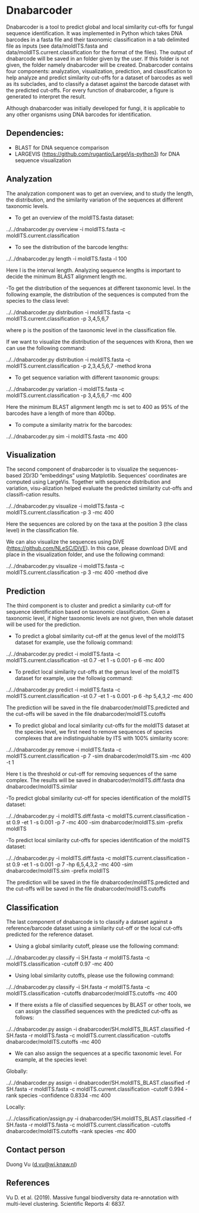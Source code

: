 # Dnabarcoder

Dnabarcoder is a tool to predict global and local similarity cut-offs for fungal sequence identification. It was implemented in Python which takes DNA barcodes in a fasta file  and their taxonomic classification in a tab delimited file as inputs (see data/moldITS.fasta and data/moldITS.current.classification for the format of the files). The output of dnabarcode will be saved in an folder given by the user. If this folder is not given, the folder namely dnabarcoder will be created. Dnabarcoder contains four components: analyzation, visualization, prediction, and classification to help analyze and predict similarity cut-offs for a dataset of barcodes as well as its subclades, and to classify a dataset against the barcode dataset with the predicted cut-offs. For every function of dnabarcoder, a figure is generated to interpret the result.

Although dnabarcoder was initially developed for fungi, it is applicable to any other organisms using DNA barcodes for identification.

## Dependencies:

- BLAST for DNA sequence comparison
- LARGEVIS (https://github.com/rugantio/LargeVis-python3) for DNA sequence visualization

## Analyzation

The analyzation component was to get an overview, and to study the length, the distribution, and the similarity variation of the sequences at different taxonomic levels. 

- To get an overview of the moldITS.fasta dataset:

../../dnabarcoder.py overview -i moldITS.fasta -c moldITS.current.classification

- To see the distribution of the barcode lengths:

../../dnabarcoder.py length -i moldITS.fasta -l 100

Here l is the interval length. Analyzing sequence lengths is important to decide the minimum BLAST alignment length mc. 

-To get the distribution of the sequences at different taxonomic level. In the following example, the distribution of the sequences is computed from the species to the class level:

../../dnabarcoder.py distribution -i moldITS.fasta -c moldITS.current.classification -p 3,4,5,6,7            

where p is the position of the taxonomic level in the classification file.

If we want to visualize the distribution of the sequences with Krona, then we can use the following command:

../../dnabarcoder.py  distribution -i moldITS.fasta -c moldITS.current.classification -p 2,3,4,5,6,7 -method krona

- To get sequence variation with different taxonomic groups:

../../dnabarcoder.py variation -i moldITS.fasta -c moldITS.current.classification -p 3,4,5,6,7  -mc 400

Here the minimum BLAST alignment length mc is set to 400 as 95% of the barcodes have a length of more than 400bp.

- To compute a similarity matrix for the barcodes:

../../dnabarcoder.py sim -i moldITS.fasta -mc 400

## Visualization

The second component of dnabarcoder is to visualize the sequences-based 2D/3D “embeddings” using Matplotlib. Sequences’ coordinates are computed using LargeVis.
Together with sequence distribution and variation, visu-alization helped evaluate the predicted similarity cut-offs and classifi-cation results. 

../../dnabarcoder.py visualize -i moldITS.fasta -c moldITS.current.classification -p 3 -mc 400

Here the sequences are colored by on the taxa at the position 3 (the class level) in the classification file. 

We can also visualize the sequences using DiVE (https://github.com/NLeSC/DiVE). In this case, please download DiVE and place in the visualization folder, and use the following command:

../../dnabarcoder.py visualize -i moldITS.fasta -c moldITS.current.classification -p 3 -mc 400 -method dive

## Prediction

The third component is to cluster and predict a similarity cut-off for sequence identification based on taxonomic classification. Given a taxonomic level, if higher taxonomic levels are not given, then whole dataset will be used for the prediction.

- To predict a global similarity cut-off at the genus level of the moldITS dataset for example, use the followig command:

../../dnabarcoder.py predict -i moldITS.fasta -c moldITS.current.classification -st 0.7 -et 1 -s 0.001 -p 6 -mc 400

- To predict local similarity cut-offs at the genus level of the moldITS dataset for example, use the followig command:

../../dnabarcoder.py predict -i moldITS.fasta -c moldITS.current.classification -st 0.7 -et 1 -s 0.001 -p 6 -hp 5,4,3,2 -mc 400

The prediction will be saved in the file dnabarcoder/moldITS.predicted and the cut-offs will be saved in the file dnabarcoder/moldITS.cutoffs

- To predict global and local similarity cut-offs for the moldITS dataset at the species level, we first need to remove sequences of species complexes that are indistinguishable by ITS with 100% similarity score:

../../dnabarcoder.py remove -i moldITS.fasta -c moldITS.current.classification -p 7 -sim dnabarcoder/moldITS.sim -mc 400 -t 1

Here t is the threshold or cut-off for removing sequences of the same complex. The results will be saved in dnabarcoder/moldITS.diff.fasta dna dnabarcoder/moldITS.similar

-To predict global similarity cut-off for species identification of the moldITS dataset:

../../dnabarcoder.py -i moldITS.diff.fasta -c moldITS.current.classification -st 0.9 -et 1 -s 0.001 -p 7 -mc 400 -sim dnabarcoder/moldITS.sim -prefix moldITS 

-To predict local similarity cut-offs for species identification of the moldITS dataset:

../../dnabarcoder.py -i moldITS.diff.fasta -c moldITS.current.classification -st 0.9 -et 1 -s 0.001 -p 7 -hp 6,5,4,3,2 -mc 400 -sim dnabarcoder/moldITS.sim -prefix moldITS 

The prediction will be saved in the file dnabarcoder/moldITS.predicted and the cut-offs will be saved in the file dnabarcoder/moldITS.cutoffs

## Classification

The last component of dnabarcode is to classify a dataset against a reference/barcode dataset using a similarity cut-off or the local cut-offs predicted for the reference dataset.

- Using a global similarity cutoff, please use the following command:

../../dnabarcoder.py classify -i SH.fasta -r moldITS.fasta -c moldITS.classification -cutoff 0.97 -mc 400

- Using lobal similarity cutoffs, please use the following command:

../../dnabarcoder.py classify -i SH.fasta -r moldITS.fasta -c moldITS.classification -cutoffs dnabarcoder/moldITS.cutoffs -mc 400

- If there exists a file of classified sequences by BLAST or other tools, we can assign the classified sequences with the predicted cut-offs as follows:

../../dnabarcoder.py assign -i dnabarcoder/SH.moldITS_BLAST.classified -f SH.fasta -r moldITS.fasta -c moldITS.current.classification -cutoffs dnabarcoder/moldITS.cutoffs -mc 400

- We can also assign the sequences at a specific taxonomic level. For example, at the species level:

Globally:

../../dnabarcoder.py assign -i dnabarcoder/SH.moldITS_BLAST.classified -f SH.fasta -r moldITS.fasta -c moldITS.current.classification -cutoff 0.994 -rank species -confidence 0.8334 -mc 400

Locally:

../../classification/assign.py -i dnabarcoder/SH.moldITS_BLAST.classified -f SH.fasta -r moldITS.fasta -c moldITS.current.classification -cutoffs dnabarcoder/moldITS.cutoffs -rank species -mc 400


## Contact person 

Duong Vu (d.vu@wi.knaw.nl)


## References

Vu D. et al. (2019). Massive fungal biodiversity data re-annotation with multi-level clustering. Scientific Reports 4: 6837.



